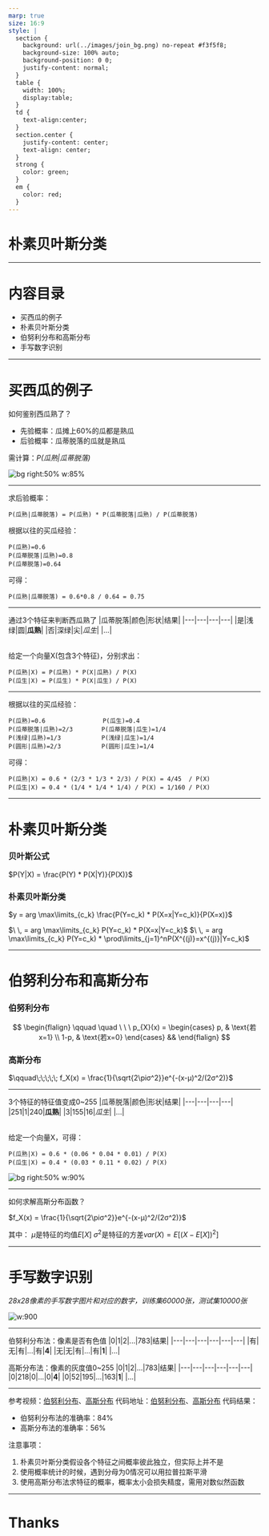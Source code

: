 ```yaml
---
marp: true
size: 16:9
style: |
  section {
    background: url(../images/join_bg.png) no-repeat #f3f5f8;
    background-size: 100% auto;
    background-position: 0 0;
    justify-content: normal;
  }
  table {
    width: 100%;
    display:table;
  }
  td { 
    text-align:center;
  }
  section.center {
    justify-content: center;
    text-align: center;
  }
  strong {
    color: green;
  }
  em {
    color: red;
  }
---
```

<!-- _class: center -->
# 朴素贝叶斯分类

---
# 内容目录
* 买西瓜的例子
* 朴素贝叶斯分类
* 伯努利分布和高斯分布
* 手写数字识别

---
# 买西瓜的例子
如何鉴别西瓜熟了？
- 先验概率：瓜摊上60%的瓜都是熟瓜
- 后验概率：瓜蒂脱落的瓜就是熟瓜

需计算：_P(瓜熟|瓜蒂脱落)_

![bg right:50% w:85%](../images/watermelon.jpg)

---
求后验概率：
```
P(瓜熟|瓜蒂脱落) = P(瓜熟) * P(瓜蒂脱落|瓜熟) / P(瓜蒂脱落)
```

根据以往的买瓜经验：
```
P(瓜熟)=0.6
P(瓜蒂脱落|瓜熟)=0.8
P(瓜蒂脱落)=0.64
```

可得：
```
P(瓜熟|瓜蒂脱落) = 0.6*0.8 / 0.64 = 0.75
```

---
通过3个特征来判断西瓜熟了
|瓜蒂脱落|颜色|形状|结果|
|---|---|---|---|
|是|浅绿|圆|__瓜熟__|
|否|深绿|尖|_瓜生_|
|...|

<br/>
给定一个向量X(包含3个特征)，分别求出：

```
P(瓜熟|X) = P(瓜熟) * P(X|瓜熟) / P(X)
P(瓜生|X) = P(瓜生) * P(X|瓜生) / P(X)
```

---
根据以往的买瓜经验：
```
P(瓜熟)=0.6                P(瓜生)=0.4
P(瓜蒂脱落|瓜熟)=2/3        P(瓜蒂脱落|瓜生)=1/4
P(浅绿|瓜熟)=1/3　　        P(浅绿|瓜生)=1/4
P(圆形|瓜熟)=2/3　　        P(圆形|瓜生)=1/4
```

可得：
```
P(瓜熟|X) = 0.6 * (2/3 * 1/3 * 2/3) / P(X) = 4/45  / P(X)
P(瓜生|X) = 0.4 * (1/4 * 1/4 * 1/4) / P(X) = 1/160 / P(X)
```

---
# 朴素贝叶斯分类
### 贝叶斯公式
$P(Y|X) = \frac{P(Y) * P(X|Y)}{P(X)}$

### 朴素贝叶斯分类
$y = arg \max\limits_{c_k} \frac{P(Y=c_k) * P(X=x|Y=c_k)}{P(X=x)}$

$\ \, = arg \max\limits_{c_k} P(Y=c_k) * P(X=x|Y=c_k)$
$\ \, = arg \max\limits_{c_k} P(Y=c_k) * \prod\limits_{j=1}^nP(X^{(j)}=x^{(j)}|Y=c_k)$

---
# 伯努利分布和高斯分布
### 伯努利分布
$$
\begin{flalign}
\qquad \quad \ \ \ p_{X}(x) = \begin{cases} 
p,  & \text{若x=1} \\
1-p, & \text{若x=0}  \end{cases} &&
\end{flalign}
$$

### 高斯分布
$\qquad\;\;\;\;\; f_X(x) = \frac{1}{\sqrt{2\piσ^2}}e^{-(x-μ)^2/(2σ^2)}$

---
<style>

</style>
3个特征的特征值变成0~255
|瓜蒂脱落|颜色|形状|结果|
|---|---|---|---|
|251|1|240|__瓜熟__|
|3|155|16|_瓜生_|
|...|

<br/>
给定一个向量X，可得：

```
P(瓜熟|X) = 0.6 * (0.06 * 0.04 * 0.01) / P(X)
P(瓜生|X) = 0.4 * (0.03 * 0.11 * 0.02) / P(X)
```

![bg right:50% w:90%](../images/gaussian.jpg)

---
如何求解高斯分布函数？

$f_X(x) = \frac{1}{\sqrt{2\piσ^2}}e^{-(x-μ)^2/(2σ^2)}$

其中：
$μ$是特征的均值$E[X]$
$σ^2$是特征的方差$var(X) = E[(X - E[X])^2]$

---
# 手写数字识别
_28x28像素的手写数字图片和对应的数字，训练集60000张，测试集10000张_

![w:900](../images/number.jpg)

---
伯努利分布法：像素是否有色值
|0|1|2|...|783|结果|
|---|---|---|---|---|---|
|有|无|有|...|有|__4__|
|无|无|有|...|有|__1__|
|...|

高斯分布法：像素的灰度值0~255
|0|1|2|...|783|结果|
|---|---|---|---|---|---|
|0|218|0|...|0|__4__|
|0|52|195|...|163|__1__|
|...|

---
参考视频：[伯努利分布](https://www.bilibili.com/video/BV1tG411a7gn/)、[高斯分布](https://www.bilibili.com/video/BV1yb4y1279i/)
代码地址：[伯努利分布](https://colab.research.google.com/drive/1XqoIUZ0BmVurL-RS306FKPIju-t8_9V-?usp=sharing)、[高斯分布](https://colab.research.google.com/drive/1RsmhlBGVkAH3KWA-ES1hsVWmcPUlWC5A?usp=sharing)
代码结果：
- 伯努利分布法的准确率：84%
- 高斯分布法的准确率：56%

注意事项：
1. 朴素贝叶斯分类假设各个特征之间概率彼此独立，但实际上并不是
1. 使用概率统计的时候，遇到分母为0情况可以用拉普拉斯平滑
1. 使用高斯分布法求特征的概率，概率太小会损失精度，需用对数似然函数

---
<!-- _class: center -->
# Thanks
